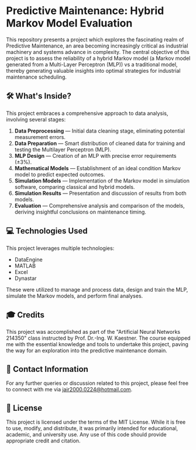 # Predictive Maintenance: Hybrid Markov Model Evaluation 

This repository presents a project which explores the fascinating realm of Predictive Maintenance, an area becoming increasingly critical as industrial machinery and systems advance in complexity. The central objective of this project is to assess the reliability of a hybrid Markov model (a Markov model generated from a  Multi-Layer Perceptron (MLP)) vs a traditional model, thereby generating valuable insights into optimal strategies for industrial maintenance scheduling.

## :hammer_and_wrench: What's Inside?

This project embraces a comprehensive approach to data analysis, involving several stages:

1. **Data Preprocessing** — Initial data cleaning stage, eliminating potential measurement errors. 
2. **Data Preparation** — Smart distribution of cleaned data for training and testing the Multilayer Perceptron (MLP).
3. **MLP Design** — Creation of an MLP with precise error requirements (±3%).
4. **Mathematical Models** — Establishment of an ideal condition Markov model to predict expected outcomes.
5. **Simulation Models** — Implementation of the Markov model in simulation software, comparing classical and hybrid models.
6. **Simulation Results** — Presentation and discussion of results from both models.
7. **Evaluation** — Comprehensive analysis and comparison of the models, deriving insightful conclusions on maintenance timing.

## :computer: Technologies Used

This project leverages multiple technologies:

- DataEngine
- MATLAB
- Excel
- Dynastar

These were utilized to manage and process data, design and train the MLP, simulate the Markov models, and perform final analyses.

## :mortar_board: Credits

This project was accomplished as part of the "Artificial Neural Networks 214350" class instructed by Prof. Dr.-Ing. W. Kaestner. The course equipped me with the essential knowledge and tools to undertake this project, paving the way for an exploration into the predictive maintenance domain.

## :email: Contact Information

For any further queries or discussion related to this project, please feel free to connect with me via jair2000.0224@hotmail.com.

## :page_with_curl: License

This project is licensed under the terms of the MIT License. While it is free to use, modify, and distribute, it was primarily intended for educational, academic, and university use. Any use of this code should provide appropriate credit and citation.




